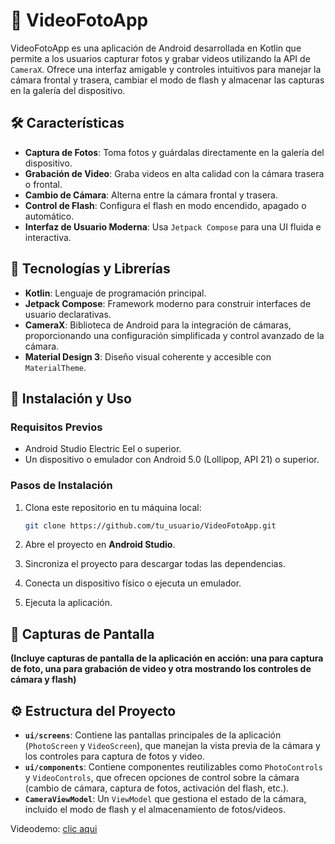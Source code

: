 
# 📸 VideoFotoApp

VideoFotoApp es una aplicación de Android desarrollada en Kotlin que permite a los usuarios capturar fotos y grabar videos utilizando la API de `CameraX`. Ofrece una interfaz amigable y controles intuitivos para manejar la cámara frontal y trasera, cambiar el modo de flash y almacenar las capturas en la galería del dispositivo.

## 🛠️ Características

- **Captura de Fotos**: Toma fotos y guárdalas directamente en la galería del dispositivo.
- **Grabación de Video**: Graba videos en alta calidad con la cámara trasera o frontal.
- **Cambio de Cámara**: Alterna entre la cámara frontal y trasera.
- **Control de Flash**: Configura el flash en modo encendido, apagado o automático.
- **Interfaz de Usuario Moderna**: Usa `Jetpack Compose` para una UI fluida e interactiva.
  
## 🚀 Tecnologías y Librerías

- **Kotlin**: Lenguaje de programación principal.
- **Jetpack Compose**: Framework moderno para construir interfaces de usuario declarativas.
- **CameraX**: Biblioteca de Android para la integración de cámaras, proporcionando una configuración simplificada y control avanzado de la cámara.
- **Material Design 3**: Diseño visual coherente y accesible con `MaterialTheme`.

## 📲 Instalación y Uso

### Requisitos Previos

- Android Studio Electric Eel o superior.
- Un dispositivo o emulador con Android 5.0 (Lollipop, API 21) o superior.

### Pasos de Instalación

1. Clona este repositorio en tu máquina local:

   ```bash
   git clone https://github.com/tu_usuario/VideoFotoApp.git
   ```

2. Abre el proyecto en **Android Studio**.
3. Sincroniza el proyecto para descargar todas las dependencias.
4. Conecta un dispositivo físico o ejecuta un emulador.
5. Ejecuta la aplicación.

## 📸 Capturas de Pantalla

**(Incluye capturas de pantalla de la aplicación en acción: una para captura de foto, una para grabación de video y otra mostrando los controles de cámara y flash)**

## ⚙️ Estructura del Proyecto

- **`ui/screens`**: Contiene las pantallas principales de la aplicación (`PhotoScreen` y `VideoScreen`), que manejan la vista previa de la cámara y los controles para captura de fotos y video.
- **`ui/components`**: Contiene componentes reutilizables como `PhotoControls` y `VideoControls`, que ofrecen opciones de control sobre la cámara (cambio de cámara, captura de fotos, activación del flash, etc.).
- **`CameraViewModel`**: Un `ViewModel` que gestiona el estado de la cámara, incluido el modo de flash y el almacenamiento de fotos/videos.



Videodemo: [clic aqui](https://ufgedu-my.sharepoint.com/personal/ia_marvind_ufg_edu_sv/_layouts/15/stream.aspx?id=%2Fpersonal%2Fia%5Fmarvind%5Fufg%5Fedu%5Fsv%2FDocuments%2Ffotovideoapp%2Emp4&nav=eyJyZWZlcnJhbEluZm8iOnsicmVmZXJyYWxBcHAiOiJPbmVEcml2ZUZvckJ1c2luZXNzIiwicmVmZXJyYWxBcHBQbGF0Zm9ybSI6IldlYiIsInJlZmVycmFsTW9kZSI6InZpZXciLCJyZWZlcnJhbFZpZXciOiJNeUZpbGVzTGlua0NvcHkifX0&ga=1&referrer=StreamWebApp%2EWeb&referrerScenario=AddressBarCopied%2Eview%2E032bdf22%2D6ede%2D4dd9%2Dac27%2D086b155a7a94)

